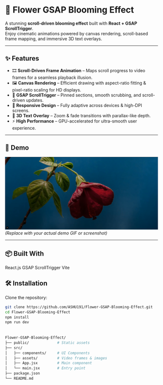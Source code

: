 # 🌸 Flower GSAP Blooming Effect  

A stunning **scroll-driven blooming effect** built with **React + GSAP ScrollTrigger**.  
Enjoy cinematic animations powered by canvas rendering, scroll-based frame mapping, and immersive 3D text overlays.  

---

## ✨ Features  

- 🎞 **Scroll-Driven Frame Animation** – Maps scroll progress to video frames for a seamless playback illusion.  
- 🖼 **Canvas Rendering** – Efficient drawing with aspect-ratio fitting & pixel-ratio scaling for HD displays.  
- 📌 **GSAP ScrollTrigger** – Pinned sections, smooth scrubbing, and scroll-driven updates.  
- 📱 **Responsive Design** – Fully adaptive across devices & high-DPI screens.  
- 🔮 **3D Text Overlay** – Zoom & fade transitions with parallax-like depth.  
- ⚡ **High Performance** – GPU-accelerated for ultra-smooth user experience.  

---

## 🎥 Demo  
  
![Demo Preview](/fl.png)  
*(Replace with your actual demo GIF or screenshot)*  

---
## 📦 Built With

React.js
GSAP ScrollTrigger
Vite


## 🛠 Installation  

Clone the repository:  

```bash
git clone https://github.com/ASHU191/Flower-GSAP-Blooming-Effect.git
cd Flower-GSAP-Blooming-Effect
npm install
npm run dev


Flower-GSAP-Blooming-Effect/
├── public/             # Static assets
├── src/
│   ├── components/     # UI Components
│   ├── assets/         # Video frames & images
│   ├── App.jsx         # Main component
│   └── main.jsx        # Entry point
├── package.json
└── README.md
  
   
